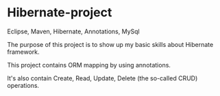 # Hibernate-project
Eclipse, Maven, Hibernate, Annotations, MySql

The purpose of this project is to show up my basic skills about Hibernate framework.

This project contains ORM mapping by using annotations.

It's also contain Create, Read, Update, Delete (the so-called CRUD) operations.
